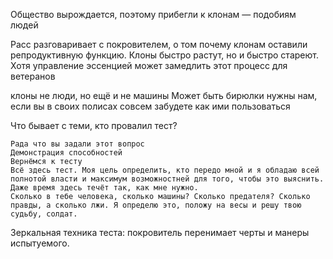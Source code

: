 Общество вырождается, поэтому прибегли к клонам &mdash; подобиям людей

Расс разговаривает с покровителем, о том почему клонам оставили репродуктивную функцию.
Клоны быстро растут, но и быстро стареют.
Хотя управление эссенцией может замедлить этот процесс для ветеранов

   клоны не люди, но ещё и не машины
   Может быть бирюлки нужны нам, если вы в своих полисах совсем забудете как ими пользоваться


Что бывает с теми, кто провалил тест?

    Рада что вы задали этот вопрос
    Демонстрация способностей
    Вернёмся к тесту
    Всё здесь тест. Моя цель определить, кто передо мной и я обладаю всей полнотой власти и максимум возможностней для того, чтобы это выяснить. Даже время здесь течёт так, как мне нужно.
    Сколько в тебе человека, сколько машины? Сколько предателя? Сколько правды, а сколько лжи. Я определю это, положу на весы и решу твою судьбу, солдат.


Зеркальная техника теста: покровитель перенимает черты и манеры испытуемого.
